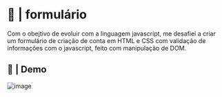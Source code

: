 # 📄 | formulário

<p>Com o obejtivo de evoluir com a linguagem javascript, me desafiei a criar um formulário de criação de conta em HTML e CSS com validação de informações com o javascript, feito com manipulação de DOM.</p>

## 📸 | Demo

![image](https://user-images.githubusercontent.com/104960654/178168501-cc0af0f1-7f2a-4b09-8560-2d98511363e3.png)
